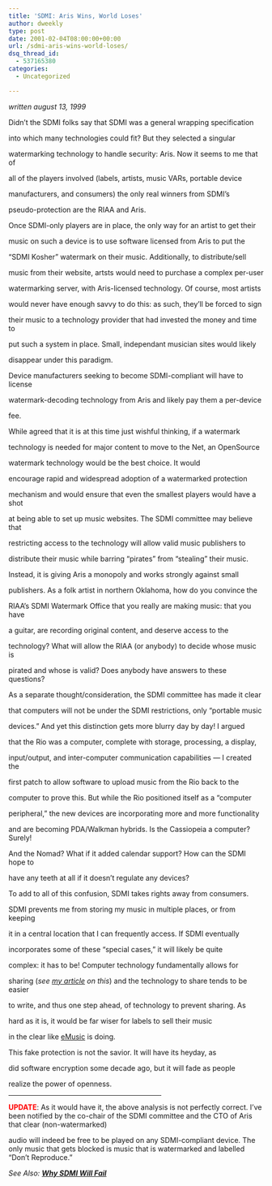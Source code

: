 ```yaml
---
title: 'SDMI: Aris Wins, World Loses'
author: dweekly
type: post
date: 2001-02-04T08:00:00+00:00
url: /sdmi-aris-wins-world-loses/
dsq_thread_id:
  - 537165380
categories:
  - Uncategorized

---
```

_written august 13, 1999_

Didn&#8217;t the SDMI folks say that SDMI was a general wrapping specification
  
into which many technologies could fit? But they selected a singular
  
watermarking technology to handle security: Aris. Now it seems to me that of
  
all of the players involved (labels, artists, music VARs, portable device
  
manufacturers, and consumers) the only real winners from SDMI&#8217;s
  
pseudo-protection are the RIAA and Aris.

Once SDMI-only players are in place, the only way for an artist to get their
  
music on such a device is to use software licensed from Aris to put the
  
&#8220;SDMI Kosher&#8221; watermark on their music. Additionally, to distribute/sell
  
music from their website, artsts would need to purchase a complex per-user
  
watermarking server, with Aris-licensed technology. Of course, most artists
  
would never have enough savvy to do this: as such, they&#8217;ll be forced to sign
  
their music to a technology provider that had invested the money and time to
  
put such a system in place. Small, independant musician sites would likely
  
disappear under this paradigm.

Device manufacturers seeking to become SDMI-compliant will have to license
  
watermark-decoding technology from Aris and likely pay them a per-device
  
fee.

While agreed that it is at this time just wishful thinking, if a watermark
  
technology is needed for major content to move to the Net, an OpenSource
  
watermark technology would be the best choice. It would
  
encourage rapid and widespread adoption of a watermarked protection
  
mechanism and would ensure that even the smallest players would have a shot
  
at being able to set up music websites. The SDMI committee may believe that
  
restricting access to the technology will allow valid music publishers to
  
distribute their music while barring &#8220;pirates&#8221; from &#8220;stealing&#8221; their music.
  
Instead, it is giving Aris a monopoly and works strongly against small
  
publishers. As a folk artist in northern Oklahoma, how do you convince the
  
RIAA&#8217;s SDMI Watermark Office that you really are making music: that you have
  
a guitar, are recording original content, and deserve access to the
  
technology? What will allow the RIAA (or anybody) to decide whose music is
  
pirated and whose is valid? Does anybody have answers to these questions?

As a separate thought/consideration, the SDMI committee has made it clear
  
that computers will not be under the SDMI restrictions, only &#8220;portable music
  
devices.&#8221; And yet this distinction gets more blurry day by day! I argued
  
that the Rio was a computer, complete with storage, processing, a display,
  
input/output, and inter-computer communication capabilities &#8212; I created the
  
first patch to allow software to upload music from the Rio back to the
  
computer to prove this. But while the Rio positioned itself as a &#8220;computer
  
peripheral,&#8221; the new devices are incorporating more and more functionality
  
and are becoming PDA/Walkman hybrids. Is the Cassiopeia a computer? Surely!
  
And the Nomad? What if it added calendar support? How can the SDMI hope to
  
have any teeth at all if it doesn&#8217;t regulate any devices?

To add to all of this confusion, SDMI takes rights away from consumers.
  
SDMI prevents me from storing my music in multiple places, or from keeping
  
it in a central location that I can frequently access. If SDMI eventually
  
incorporates some of these &#8220;special cases,&#8221; it will likely be quite
  
complex: it has to be! Computer technology fundamentally allows for
  
sharing (_see [my article][1] on this_) and the technology to share tends to be easier
  
to write, and thus one step ahead, of technology to prevent sharing. As
  
hard as it is, it would be far wiser for labels to sell their music
  
in the clear like [eMusic][2] is doing.

This fake protection is not the savior. It will have its heyday, as
  
did software encryption some decade ago, but it will fade as people
  
realize the power of openness.

<hr align="center" width="60%" />

<span style="color: red;"><strong>UPDATE</strong></span>: As it would have it, the above analysis is not perfectly correct. I&#8217;ve been notified by the co-chair of the SDMI committee and the CTO of Aris that clear (non-watermarked)
  
audio will indeed be free to be played on any SDMI-compliant device. The only music that gets blocked is music that is watermarked and labelled &#8220;Don&#8217;t Reproduce.&#8221;

_See Also: **[Why SDMI Will Fail][3]**_

 [1]: sharing.php3
 [2]: http://www.emusic.com/
 [3]: http://david.weekly.org/writings/sdmi.php3